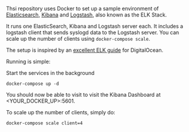 Thsi repository uses Docker to set up a sample environment of [Elasticsearch](https://www.elastic.co/products/elasticsearch), [Kibana](https://www.elastic.co/products/kibana) and [Logstash](https://www.elastic.co/products/logstash), also known as the ELK Stack.

It runs one ElasticSearch, Kibana and Logstash server each. It includes a logstash client that sends syslogd data to the Logstash server. You can scale up the number of clients using `docker-compose scale`.

The setup is inspired by an [excellent ELK guide](https://www.digitalocean.com/community/tutorials/how-to-install-elasticsearch-logstash-and-kibana-4-on-ubuntu-14-04) for DigitalOcean.

Running is simple:

Start the services in the background

```
docker-compose up -d
```

You should now be able to visit to visit the Kibana Dashboard at <YOUR_DOCKER_UP>:5601.

To scale up the number of clients, simply do:


```
docker-compose scale client=4
```

